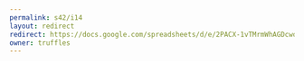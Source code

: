 ```yaml
---
permalink: s42/i14
layout: redirect
redirect: https://docs.google.com/spreadsheets/d/e/2PACX-1vTMrmWhAGDcwoHn5wEnYDJ_PpVxYqjF_5dWZvlu-mIgSYkV2ADr16voNnsaaGLJe8N-Td4p4zrQAS9G/pubhtml
owner: truffles
---
```

